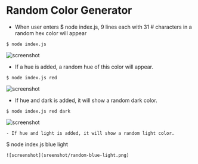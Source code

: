 # Random Color Generator

- When user enters $ node index.js, 9 lines each with 31 # characters in a random hex color will appear

```
$ node index.js
```

![screenshot](sreenshot/random-color.png)

- If a hue is added, a random hue of this color will appear.

```
$ node index.js red
```

![screenshot](sreenshot/random-red.png)

- If hue and dark is added, it will show a random dark color.

```
$ node index.js red dark
```

![screenshot](sreenshot/random-red-dark.png)

```
- If hue and light is added, it will show a random light color.

```

$ node index.js blue light

```
![screenshot](sreenshot/random-blue-light.png)


```
